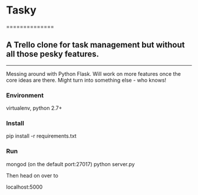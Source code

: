# Tasky

==============

## A Trello clone for task management but without all those pesky features.

--------------

Messing around with Python Flask. Will work on more features once the core ideas are there. Might turn into something else - who knows!

### Environment

virtualenv, python 2.7+

### Install

pip install -r requirements.txt

### Run

mongod (on the default port:27017)
python server.py

Then head on over to

localhost:5000